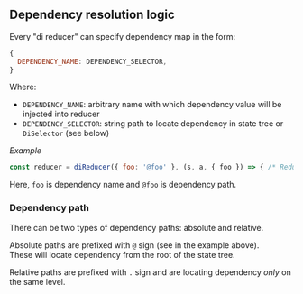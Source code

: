 
## Dependency resolution logic
Every "di reducer" can specify dependency map in the form:
```javascript
{
  DEPENDENCY_NAME: DEPENDENCY_SELECTOR,
}
```

Where:
- `DEPENDENCY_NAME`: arbitrary name with which dependency value will be injected into reducer
- `DEPENDENCY_SELECTOR`: string path to locate dependency in state tree or `DiSelector` (see below)

_Example_
```javascript
const reducer = diReducer({ foo: '@foo' }, (s, a, { foo }) => { /* Reducer body */ });
```

Here, `foo` is dependency name and `@foo` is dependency path.

### Dependency path
There can be two types of dependency paths: absolute and relative.

Absolute paths are prefixed with `@` sign (see in the example above).  
These will locate dependency from the root of the state tree.

Relative paths are prefixed with `.` sign and are locating dependency _only_ on the same level.
